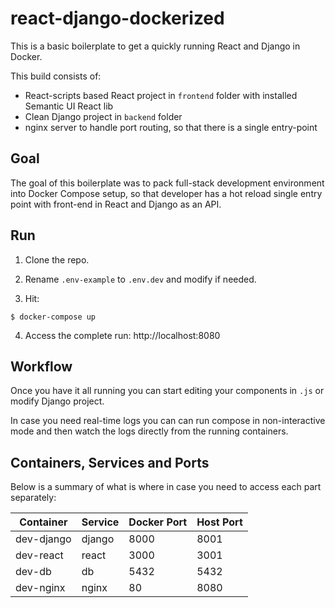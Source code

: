 # react-django-dockerized

This is a basic boilerplate to get a quickly running React and Django in Docker.

This build consists of:

- React-scripts based React project in `frontend` folder with installed Semantic UI React lib
- Clean Django project in `backend` folder
- nginx server to handle port routing, so that there is a single entry-point

## Goal

The goal of this boilerplate was to pack full-stack
development environment into Docker Compose setup, 
so that developer has a hot reload single entry point
with front-end in React and Django as an API.

## Run

1. Clone the repo.

2. Rename `.env-example` to `.env.dev` and modify if needed.

3. Hit:

```
$ docker-compose up
```

4. Access the complete run: http://localhost:8080


## Workflow

Once you have it all running you can start editing your components in `.js` or modify Django project.

In case you need real-time logs you can can run compose in non-interactive mode and then watch the logs directly from the running containers.


## Containers, Services and Ports

Below is a summary of what is where in case you need to access each part separately:

| Container  | Service | Docker Port | Host Port |
| ---------- | ------- | ----------- | --------- |
| dev-django | django  | 8000        | 8001      |
| dev-react  | react   | 3000        | 3001      |
| dev-db     | db      | 5432        | 5432      |
| dev-nginx  | nginx   | 80          | 8080      |
